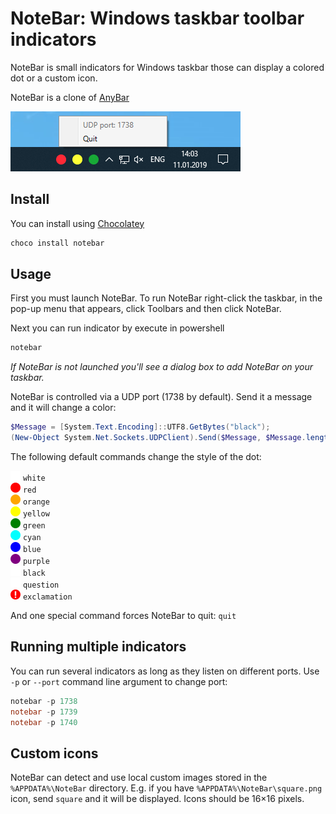 # NoteBar: Windows taskbar toolbar indicators

NoteBar is small indicators for Windows taskbar those can display a colored dot or a custom icon.

NoteBar is a clone of [AnyBar](https://github.com/tonsky/AnyBar)

<img src="assets/screenshot.png?raw=true" />

## Install

You can install using [Chocolatey](https://chocolatey.org/)

```powershell
choco install notebar
```

## Usage

First you must launch NoteBar. To run NoteBar right-click the taskbar, in the pop-up menu that appears, click Toolbars and then click NoteBar.

Next you can run indicator by execute in powershell

```powershell
notebar
```
*If NoteBar is not launched you'll see a dialog box to add NoteBar on your taskbar.*

NoteBar is controlled via a UDP port (1738 by default). Send it a message and it will change a color:
```powershell
$Message = [System.Text.Encoding]::UTF8.GetBytes("black");
(New-Object System.Net.Sockets.UDPClient).Send($Message, $Message.length, "localhost", 1738)
```

The following default commands change the style of the dot:

<img src="src/NoteBar.Core/Icons/Resources/white.png?raw=true" width=16 /> `white`  
<img src="src/NoteBar.Core/Icons/Resources/red.png?raw=true" width=16 /> `red`  
<img src="src/NoteBar.Core/Icons/Resources/orange.png?raw=true" width=16 /> `orange`  
<img src="src/NoteBar.Core/Icons/Resources/yellow.png?raw=true" width=16 /> `yellow`  
<img src="src/NoteBar.Core/Icons/Resources/green.png?raw=true" width=16 /> `green`  
<img src="src/NoteBar.Core/Icons/Resources/cyan.png?raw=true" width=16 /> `cyan`  
<img src="src/NoteBar.Core/Icons/Resources/blue.png?raw=true" width=16 /> `blue`  
<img src="src/NoteBar.Core/Icons/Resources/purple.png?raw=true" width=16 /> `purple`  
<img src="src/NoteBar.Core/Icons/Resources/black.png?raw=true" width=16 /> `black`  
<img src="src/NoteBar.Core/Icons/Resources/question.png?raw=true" width=16 /> `question`  
<img src="src/NoteBar.Core/Icons/Resources/exclamation.png?raw=true" width=16 /> `exclamation`  

And one special command forces NoteBar to quit: `quit`

## Running multiple indicators

You can run several indicators as long as they listen on different ports. Use `-p` or `--port` command line argument to change port:

```powershell
notebar -p 1738
notebar -p 1739
notebar -p 1740
```

## Custom icons

NoteBar can detect and use local custom images stored in the `%APPDATA%\NoteBar` directory. E.g. if you have `%APPDATA%\NoteBar\square.png` icon, send `square` and it will be displayed. Icons should be 16×16 pixels.
